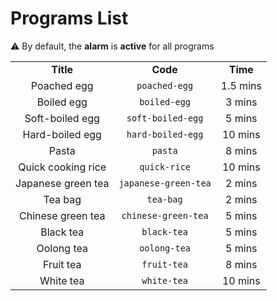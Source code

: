 # Programs List

⚠️ By default, the **alarm** is **active** for all programs

<table>
	<tr align="center">
		<td><b>Title</b></td>
		<td><b>Code</b></td>
		<td><b>Time</b></td>
	</tr>
	<tr align="center">
		<td>Poached egg</td>
		<td><code>poached-egg</code></td>
		<td>1.5 mins</td>
	</tr>
	<tr align="center">
		<td>Boiled egg</td>
		<td><code>boiled-egg</code></td>
		<td>3 mins</td>
	</tr>
	<tr align="center">
		<td>Soft-boiled egg</td>
		<td><code>soft-boiled-egg</code></td>
		<td>5 mins</td>
	</tr>
	<tr align="center">
		<td>Hard-boiled egg</td>
		<td><code>hard-boiled-egg</code></td>
		<td>10 mins</td>
	</tr>
	<tr align="center">
		<td>Pasta</td>
		<td><code>pasta</code></td>
		<td>8 mins</td>
	</tr>
	<tr align="center">
		<td>Quick cooking rice</td>
		<td><code>quick-rice</code></td>
		<td>10 mins</td>
	</tr>
	<tr align="center">
		<td>Japanese green tea</td>
		<td><code>japanese-green-tea</code></td>
		<td>2 mins</td>
	</tr>
	<tr align="center">
		<td>Tea bag</td>
		<td><code>tea-bag</code></td>
		<td>2 mins</td>
	</tr>
	<tr align="center">
		<td>Chinese green tea</td>
		<td><code>chinese-green-tea</code></td>
		<td>5 mins</td>
	</tr>
	<tr align="center">
		<td>Black tea</td>
		<td><code>black-tea</code></td>
		<td>5 mins</td>
	</tr>
	<tr align="center">
		<td>Oolong tea</td>
		<td><code>oolong-tea</code></td>
		<td>5 mins</td>
	</tr>
	<tr align="center">
		<td>Fruit tea</td>
		<td><code>fruit-tea</code></td>
		<td>8 mins</td>
	</tr>
	<tr align="center">
		<td>White tea</td>
		<td><code>white-tea</code></td>
		<td>10 mins</td>
	</tr>
</table>


